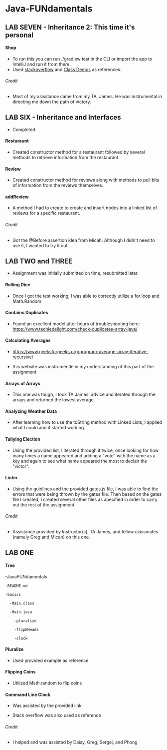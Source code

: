 # Java-FUNdamentals


## LAB SEVEN - Inheritance 2: This time it's personal


#### Shop

* To run this you can run ./gradlew test in the CLI or import the app to IntelliJ and run it from there.
* Used <a href=https://stackoverflow.com/questions/7428039/java-constructor-method-with-optional-parameters>stackoverflow</a> and <a href=https://github.com/codefellows/seattle-java-401d7/tree/master/class-06>Class Demos</a> as references.

###### Credit
- Most of my asisstance came from my TA, James. He was instrumental in directing me down the path of victory.


## LAB SIX - Inheritance and Interfaces

- Completed

#### Resturaunt

- Created constructor method for a restaurant followed by several methods to retrieve information from the restaurant.

#### Review

- Created constructor method for reviews along with methods to pull bits of information from the reviews themselves.

#### addReview

- A method I had to create to create and insert nodes into a linked list of reviews for a specific restaurant.

###### Credit

- Got the @Before assertion idea from Micah. Although I didn't need to use it, I wanted to try it out.



## LAB TWO and THREE

- Assignment was initially submitted on time, resubmitted later.

#### Rolling Dice

- Once I got the test working, I was able to correctly utilize a for loop and Math.Random

#### Contains Duplicates

- Found an excellent model after hours of troubleshooting here: https://www.techiedelight.com/check-duplicates-array-java/

#### Calculating Averages

- https://www.geeksforgeeks.org/program-average-array-iterative-recursive/

- this website was instrumentle in my understanding of this part of the assignment

#### Arrays of Arrays

- This one was tough, I took TA James' advice and iterated through the arrays and returned the lowest average.

#### Analyzing Weather Data

- After learning how to use the toString method with Linked Lists, I applied what I could and it started working.

#### Tallying Election

- Using the provided list, I iterated through it twice, once looking for how many times a name appeared and adding a "vote" with the name as a key and again to see what name appeared the most to declair the "victor".

#### Linter

- Using the guidlines and the provided gates.js file, I was able to find the errors that were being thrown by the gates file. Then based on the gates file I created, I created several other files as apecified in order to carry out the rest of the assignment.

###### Credit

- Assistance provided by Instructor(s), TA James, and fellow classmates (namely Greg and Micah) on this one.



## LAB ONE

#### Tree

-JavaFUNdamentals


    -README.md

    -basics

      -Main.class

      -Main.java

        -pluralize

        -flipNHeads
      
        -clock


#### Pluralize

- Used provided example as reference

#### Flipping Coins

- Utilized Math.random to flip coins

#### Command Line Clock

- Was assisted by the provided link

- Stack overflow was also used as reference

###### Credit
- I helped and was assisted by Daisy, Greg, Sergei, and Phong

